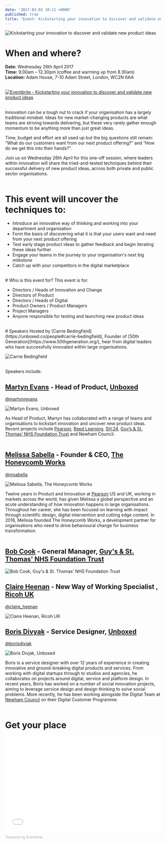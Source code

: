 ```yaml
---
date: '2017-03-03 10:11 +0000'
published: true
title: 'Event: Kickstarting your innovation to discover and validate new product ideas'
---
```

![Kickstarting your innovation to discover and validate new product ideas](http://i1291.photobucket.com/albums/b548/grammccram/Kickstarting%20your%20innovation%20to%20discover%20and%20validate%20new%20product%20ideas1_zpsemc0jvhr.png)

# When and where?
<b>Date:</b> Wednesday 26th April 2017<br/>
<b>Time:</b> 9.00am – 12.30pm (coffee and warming up from 8.30am)<br/>
<b>Location:</b> Adam House, 7-10 Adam Street, London, WC2N 6AA<br/>
<br/>

<a href="https://www.eventbrite.co.uk/e/kickstarting-your-innovation-to-discover-and-validate-new-product-ideas-tickets-32328835417?ref=ebtn" target="_blank"><img src="https://www.eventbrite.co.uk/custombutton?eid=32328835417" alt="Eventbrite - Kickstarting your innovation to discover and validate new product ideas" /></a>

<br/>
Innovation can be a tough nut to crack if your organisation has a largely traditional mindset. Ideas for new market-changing products are what teams are striving towards delivering, but these very rarely gather enough momentum to be anything more than just great ideas.<br/>

Time, budget and effort are all used up but the big questions still remain: “What do our customers want from our next product offering?” and “How do we get this into their hands?”.<br/>

Join us on Wednesday 26th April for this one-off session, where leaders within innovation will share the tried-and-tested techniques behind their successful delivery of new product ideas, across both private and public sector organisations.<br/>
<br/>

# This event will uncover the techniques to:<br/>

- Introduce an innovative way of thinking and working into your department and organisation
- Form the basis of discovering what it is that your users want and need from your next product offering
- Test early stage product ideas to gather feedback and begin iterating these ideas further
- Engage your teams in the journey to your organisation's next big milestone
- Catch up with your competitors in the digital marketplace

<br/>
# Who is this event for?
This event is for:<br/>

- Directors / Heads of Innovation and Change
- Directors of Product
- Directors / Heads of Digital
- Product Owners / Product Managers
- Project Managers
- Anyone responsible for testing and launching new product ideas

<br/>
# Speakers
Hosted by [Carrie Bedingfield](https://unboxed.co/people#carrie-bedingfield), Founder of [50th Generation](https://www.50thgeneration.org/), hear from digital leaders who have successfully innovated within large organisations.<br/>

![Carrie Bedingfield](http://i1291.photobucket.com/albums/b548/grammccram/9d8678f8-f37e-4e42-8029-ac711c8d3551_zpsmukfgmfi.png)

<br/>
Speakers include:<br/>

## [Martyn Evans](https://unboxed.co/people#martyn-evans) - Head of Product, [Unboxed](https://www.unboxe.co)<br/>
[@martynrevans](https://twitter.com/martynrevans)<br/>

![Martyn Evans, Unboxed](http://i1291.photobucket.com/albums/b548/grammccram/f1ee6370-00fd-4f20-9503-055d86aad011_zpswhnuvet6.png)

As Head of Product, Martyn has collaborated with a range of teams and organisations to kickstart innovation and uncover new product ideas. Recent projects include [Pearson](https://unboxed.co/project-stories/pearson), [Reed Learning](https://unboxed.co/project-stories/reed-learning), [SH:24](https://unboxed.co/project-stories/sh24/), [Guy’s & St. Thomas’ NHS Foundation Trust](https://unboxed.co/blog/the-five-day-design-sprint-with-guy-s-st-thomas-nhs-foundation-trust-pediatric-allergy-team/) and Newham Council.<br/>
<br/>

## [Melissa Sabella](https://www.linkedin.com/in/melissa-sabella-a221575/) - Founder & CEO, [The Honeycomb Works](http://www.thehoneycombworks.com)<br/>
[@msabella](https://twitter.com/msabella)<br/>

![Melissa Sabella, The Honeycomb Works](http://i1291.photobucket.com/albums/b548/grammccram/316b49ee-0d74-44ac-81ee-34d3c60b68ad_zpsezjhpqlh.png)

Twelve years in Product and Innovation at [Pearson](https://www.pearson.com/uk/) US and UK, working in markets across the world, has given Melissa a global perspective and an acute understanding of how innovation happens in large organisations. Throughout her career, she has been focused on learning with impact through scientific design, digital intervention and cutting edge content. In 2016, Melissa founded The Honeycomb Works, a development partner for organisations who need to drive behavioural change for business transformation.<br/>
<br/>

## [Bob Cook](https://www.linkedin.com/in/bob-cook-3307a934/) - General Manager, [Guy's & St. Thomas' NHS Foundation Trust](http://www.guysandstthomas.nhs.uk/Home.aspx)<br/>

![Bob Cook, Guy's & St. Thomas' NHS Foundation Trust](http://i1291.photobucket.com/albums/b548/grammccram/19060e80-132c-4253-952b-fead089bdcea_zpsbkoepuzz.png)
<br/>

## [Claire Heenan](https://www.linkedin.com/in/claire-heenan-8255a160/) - New Way of Working Specialist , [Ricoh UK](https://www.ricoh.co.uk/index.html)<br/>
[@claire_heenan](https://twitter.com/claire_heenan)<br/>

![Claire Heenan, Ricoh UK](http://i1291.photobucket.com/albums/b548/grammccram/09c44a3f-4df2-47c2-9c73-76af9be1abbc_zpsarvquze3.png)
<br/>


## [Boris Divyak](https://www.linkedin.com/in/borisdivjak/) - Service Designer, [Unboxed](https://www.unboxe.co)<br/>
[@borisdivjak](https://twitter.com/borisdivjak)<br/>

![Boris Divjak, Unboxed](http://i1291.photobucket.com/albums/b548/grammccram/aeb4c9cd-451c-433d-9faa-5a54a986662e_zps7ylopsad.png)

Boris is a service designer with over 12 years of experience in creating innovative and ground-breaking digital products and services. From working with digital startups through to studios and agencies, he collaborates on projects around digital, service and platform design. In recent years, Boris has worked on a number of social innovation projects, aiming to leverage service design and design thinking to solve social problems. More recently, he has been working alongside the Digital Team at [Newham Council](https://www.newham.gov.uk/) on their Digital Customer Programme.<br/>
<br/>

# Get your place

<div style="width:100%; text-align:left;"><iframe src="//eventbrite.co.uk/tickets-external?eid=32328835417&ref=etckt" frameborder="0" height="308" width="100%" vspace="0" hspace="0" marginheight="5" marginwidth="5" scrolling="auto" allowtransparency="true"></iframe><div style="font-family:Helvetica, Arial; font-size:12px; padding:10px 0 5px; margin:2px; width:100%; text-align:left;" ><a class="powered-by-eb" style="color: #ADB0B6; text-decoration: none;" target="_blank" href="http://www.eventbrite.co.uk/">Powered by Eventbrite</a></div></div>

